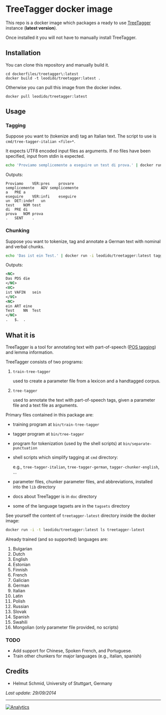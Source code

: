 # TreeTagger docker image 

This repo is a docker image which packages a ready to use [TreeTagger](http://www.cis.uni-muenchen.de/~schmid/tools/TreeTagger/) instance (**latest version**).

Once installed it you will not have to manually install TreeTagger.

Installation
------------

You can clone this repository and manually build it.

```
cd dockerfiles/treetagger\:latest
docker build -t leodido/treetagger:latest .
```

Otherwise you can pull this image from the docker index.

```
docker pull leodido/treetagger:latest
```

Usage
-----

### Tagging

Suppose you want to (tokenize and) tag an Italian text. The script to use is `cmd/tree-tagger-italian <file>*`.

It expects UTF8 encoded input files as arguments. If no files have been specified, input from stdin is expected.

```bash
echo 'Proviamo semplicemente a eseguire un test di prova.' | docker run -i leodido/treetagger:latest tree-tagger-italian
```

Outputs:

```
Proviamo	VER:pres	provare
semplicemente	ADV	semplicemente
a	PRE	a
eseguire	VER:infi	eseguire
un	DET:indef	un
test	NOM	test
di	PRE	di
prova	NOM	prova
.	SENT	.
```

### Chunking

Suppose you want to tokenize, tag and annotate a German text with nominal and verbal chunks.

```bash
echo 'Das ist ein Test.' | docker run -i leodido/treetagger:latest tagger-chunker-german
```

Outputs:

```xml
<NC>
Das	PDS	die
</NC>
<VC>
ist	VAFIN	sein
</VC>
<NC>
ein	ART	eine
Test	NN	Test
</NC>
.	$.	.
```

What it is
----------

TreeTagger is a tool for annotating text with part-of-speech ([POS tagging](http://en.wikipedia.org/wiki/Part-of-speech_tagging)) and lemma information.

TreeTagger consists of two programs:

1. `train-tree-tagger`

    used to create a parameter file from a lexicon and a handtagged corpus. 
    
2. `tree-tagger` 

    used to annotate the text with part-of-speech tags, given a parameter file and a text file as arguments.

Primary files contained in this package are:

- training program at `bin/train-tree-tagger`

- tagger program at `bin/tree-tagger`       

- program for tokenization (used by the shell scripts) at `bin/separate-punctuation`

- shell scripts which simplify tagging at `cmd` directory:

    e.g., `tree-tagger-italian`, `tree-tagger-german`, `tagger-chunker-english`, ...
    
- parameter files, chunker parameter files, and abbreviations, installed into the `lib` directory

- docs about TreeTagger is in `doc` directory

- some of the language tagsets are in the `tagsets` directory

See yourself the content of `treetagger-latest` directory inside the docker image:

```bash
docker run -i -t leodido/treetagger:latest ls treetagger-latest
```

Already trained (and so supported) languages are:

1. Bulgarian
2. Dutch
3. English
4. Estonian
5. Finnish
6. French
7. Galician
8. German
9. Italian
10. Latin
11. Polish
12. Russian
13. Slovak
14. Spanish
15. Swahili
16. Mongolian (only parameter file provided, no scripts)

### TODO

- Add support for Chinese, Spoken French, and Portuguese.
- Train other chunkers for major languages (e.g., italian, spanish)

Credits
-------

- Helmut Schmid, University of Stuttgart, Germany 

_Last update: 29/09/2014_

---

[![Analytics](https://ga-beacon.appspot.com/UA-49657176-1/dockerfiles/treetagger:latest)](https://github.com/igrigorik/ga-beacon)
